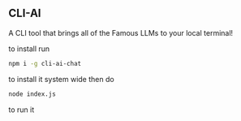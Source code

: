 ## CLI-AI
A CLI tool that brings all of the Famous LLMs to your local terminal!

to install run 

```bash
npm i -g cli-ai-chat
```
to install it system wide then do 
```bash
node index.js
```
to run it
